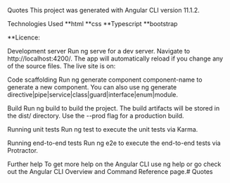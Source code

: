 Quotes
This project was generated with Angular CLI version 11.1.2.

Technologies Used **html **css **Typescript **bootstrap

**Licence:

Development server
Run ng serve for a dev server. Navigate to http://localhost:4200/. The app will automatically reload if you change any of the source files.
The live site is on:

Code scaffolding
Run ng generate component component-name to generate a new component. You can also use ng generate directive|pipe|service|class|guard|interface|enum|module.

Build
Run ng build to build the project. The build artifacts will be stored in the dist/ directory. Use the --prod flag for a production build.

Running unit tests
Run ng test to execute the unit tests via Karma.

Running end-to-end tests
Run ng e2e to execute the end-to-end tests via Protractor.

Further help
To get more help on the Angular CLI use ng help or go check out the Angular CLI Overview and Command Reference page.# Quotes
